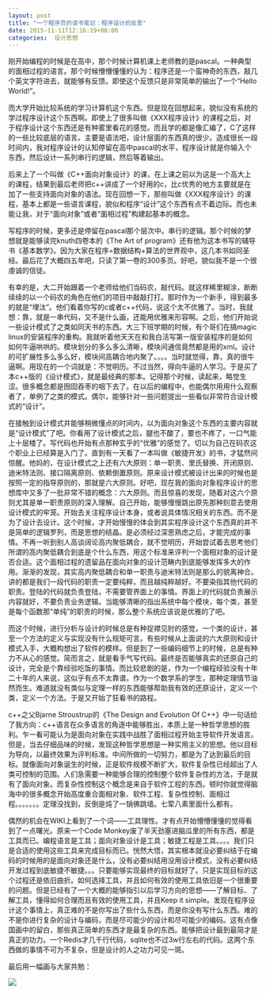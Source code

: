 ```yaml
---
layout: post
title: "一个程序员的读书笔记：程序设计的反思"
date: 2015-11-11T12:16:19+08:00
categories:  设计思想
---
```


刚开始编程的时候是在高中，那个时候计算机课上老师教的是pascal。一种典型的面相过程的语言。那个时候懵懵懂懂的认为：程序还是一个蛮神奇的东西，敲几个英文字符进去，就能够有反馈。即使这个反馈只是非常简单的输出了一个“Hello World!”。

而大学开始比较系统的学习计算机这个东西。但是现在回想起来，貌似没有系统的学过程序设计这个东西啊。即使上了很多叫做《XXX程序设计》的课程之后，对于程序设计这个东西还是有种雾里看花的感觉。而且学的都是像汇编了，C了这样的一些比较底层的语言。主要是语法吧，设计层面的东西真的很少。造成很长一段时间内，我对程序设计的认知停留在高中pascal的水平，程序设计就是你输入个东西，然后设计一系列串行的逻辑，然后等着输出。

后来上了一个叫做《C++面向对象设计》的课，在上课之前以为这是一个高大上的课程，结果到最后老师把c++讲成了一个好用的c，比c优秀的地方主要就是在加了一些支持面向对象的语法。现在回想一下，那些叫做《XXX程序设计》的课程，基本上都是一些语言课程，貌似和程序“设计”这个东西有点不着边际。而也未能让我，对于“面向对象”或者“面相过程”构建起基本的概念。

写程序的时候，更多还是停留在pascal那个层次中。串行的逻辑。那个时候的梦想就是能够读完knuth四卷本的《The Art of program》还有他为这本书写的辅导书《基本数学》。因为大家在程序=数据结构+算法的世界观中，这几本书如同圣经。最后花了大概四五年吧，只读了第一卷的300多页。好吧，貌似我不是一个很虔诚的信徒。

有幸的是，大二开始跟着一个老师给他们当码农，敲代码。就这样稀里糊涂，断断续续的以一个码农的角色在他们的项目中敲敲打打。那时作为一个新手，得到最多的就是“埋汰”。他们看着你写的c或者c++代码，说这个太不优雅了。当时，我就想：靠，就是一串代码，又不是什么画，还能用优雅来形容啊。之后，他们开始说一些设计模式了之类如同天书的东西。大三下班学期的时候，有个哥们在搞magic linux的安装程序的重构。我就听着他天天在和我白活写第一版安装程序的是如何如何牛逼哄哄的。模块划分的多么多么清晰，模块间通信竟然都是用的xml。设计的可扩展性多么多么好，模块间高耦合地内聚了。。。。当时就觉得，靠，真的很牛逼啊。用现在的一个词就是：不觉明历。不过当然，得向牛逼的人学习。于是买了本c++版的《设计模式》，就是最经典的那本。记得那个时候，读起来，略觉生涩。很多概念都是囫囵吞枣的咽下去了。在以后的编程中，也能偶尔用用什么观察者了，单例了之类的模式。偶尔，能够针对一些问题提出一些看似非常符合设计模式的“设计”。

在接触到设计模式并能够稍微懂点的时间内，以为面向对象这个东西的主要内容就是“设计模式”了吧。你看用了设计模式之后，腿也不酸了，要也不疼了，一口气能上十层楼了。写代码也开始有点那种玄乎的“优雅”的感觉了。切以为自己在码农这个职业上已经算是入门了。直到有一天看了一本叫做《敏捷开发》的书，才猛然间惊醒。他妈的，在设计模式之上还有六大原则：单一职责、里氏替换、开闭原则、迪米特法则、接口隔离原则、依赖倒置原则。原来设计模式被设计出来的时候也是按照一定的指导原则的，那就是六大原则。好吧，现在我的面向对象程序设计的思想库中又多了一批非常不错的概念：六大原则。而且惊喜的发现，随着对这六个原则尤其是单一职责原则的深入理解。自己开始，能够慢慢跳出原先那种刻意去使用设计模式的牢笼。开始去关注程序设计本身，或者说具体情况相关的东西。而不是为了设计去设计。这个时候，才开始慢慢的体会到其实程序设计这个东西真的并不是简单的逻辑罗列，而是思想的结晶。是必须经过深思熟虑之后，才能完成的事情。不再一听到别人高谈阔论高内聚低耦合，就不觉明历，开始尝试着去思考他们所谓的高内聚低耦合到底是个什么东西，用这个标准来评判一个面相对象的设计是否合适。这个面相过程的遗留品在面向对象的设计范畴内到底能够发挥多大的作用。渐渐的发现，其实高内聚低耦合和单一职责与迪米特法则是那么的貌离神合。讲的都是我们一段代码的职责一定要纯粹，而且越纯粹越好。不要染指其他代码的职责。登陆的代码就负责登陆，不需要管界面上的事情。界面上的代码就负责展示内容就好，不要负责业务逻辑。当能够清晰的指出系统中每个模块，每个类，甚至是每个函数那“单纯”的职责的时候，那么整个系统应该说是优雅的了吧。

而这个时候，进行分析与设计的时候总是有种捉襟见肘的感觉，一个类的设计，甚至一个方法的定义与实现没有什么规矩可言。有些时候从上面说的六大原则和设计模式入手，大概构想出了软件的模样。但是到了一些编码细节上的时候，总是有种力不从心的感觉。简而言之，就是看手气写代码。最终是否能够真实的还原自己的设计，完全是个靠经验吃饭的事情。而比较悲剧的是，作为一个编程经验没有十年二十年的人来说，这似乎有点不太靠谱。作为一个数学系的学生，那种定理情节油然而生。难道就没有类似与定理一样的东西能够帮助我有效的还原设计，定义一个类，定义一个方法。于是又开始了狂看书的路程。

c++之父Bjarne Stroustrup的《The Design and Evolution Of C++》中一句话给了我方向：c++语言在众多语言的角逐中能够胜出，本质上是一种哲学思想的胜利。乍一看可能认为是面向对象在实践中战胜了面相过程开始主导软件开发语言。但是，当去仔细品味的时候，发现这种哲学思想是一种实用主义的思想。他以目标为导向，以最终效果为评判标准。中间所做的一切努力，都是为了达到最后的目标。就像面向对象诞生的时候，正是软件规模不断扩大，软件复杂性已经超出了人类可控制的范围。人们急需要一种能够合理的控制整个软件复杂性的方法，于是就有了面向对象。而复杂性控制这个概念是来自于软件工程的东西。顿时你就觉得脑海中的很多概念开始高度重合面相对象、软件工程、复杂性控制、面相过程。。。。。。。定理没找到，反倒是炖了一锅佛跳墙。七荤八素里面什么都有。

偶然的机会在WIKI上看到了一个词——工具理性。才有点开始懵懵懂懂的觉得看到了一点曙光。原来一个Code Monkey废了半天劲塞进脑瓜里的所有东西，都是工具而已。编程语言是工具；面向对象设计是工具；敏捷工程是工具。。。。我们只是合适的使用这些工具来完成目标而已。恍然大悟，其实根本就没必要纠结于在编码的时候用的是面向对象还是什么，没有必要纠结用没用设计模式，没有必要纠结开发过程到底敏捷不敏捷。。。只要能够实现最终的目标就好了。只是实现目标的这个过程还是依旧曲折。如何选择工具，并且如何有效的使用工具依旧是一个很重要的问题。但是已经有了一个大概的能够指引以后学习方向的思想——了解目标、了解工具，懂得如何合理而且有效的使用工具，并且Keep it simple。发现在程序设计这个事情上，真正难的不是你写出了些什么东西，而是你没有写什么东西。难的不是你进行复杂的设计与编码，而是尽可能少的设计和尽可能少的编码。这有点像国画中的留白，那些真正简单的东西才是最复杂的东西。能够把设计最到最简才是真正的功力。一个Redis才几千行代码，sqlite也不过3w行左右的代码。这两个东西做的事情不可为不复杂，但是设计的人之功力可见一斑。

最后用一幅画与大家共勉：

![](http://ww2.sinaimg.cn/large/7df22103jw1exwwxcouh0j20c80ut0vd.jpg)
